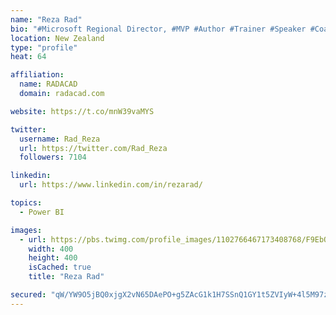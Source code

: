 ```yaml
---
name: "Reza Rad"
bio: "#Microsoft Regional Director, #MVP #Author #Trainer #Speaker #Coach #Consultant #PowerBI "
location: New Zealand
type: "profile"
heat: 64

affiliation:
  name: RADACAD
  domain: radacad.com

website: https://t.co/mnW39vaMYS

twitter:
  username: Rad_Reza
  url: https://twitter.com/Rad_Reza
  followers: 7104

linkedin:
  url: https://www.linkedin.com/in/rezarad/

topics:
  - Power BI

images:
  - url: https://pbs.twimg.com/profile_images/1102766467173408768/F9EbQENa_400x400.png
    width: 400
    height: 400
    isCached: true
    title: "Reza Rad"

secured: "qW/YW9O5jBQ0xjgX2vN65DAePO+g5ZAcG1k1H7SSnQ1GY1t5ZVIyW+4l5M97zTz0h+TD3y8jzr4b7NKDavlRMK9Ws2J4Gj/W3mBqDAf4d7Ww/SAIxkMg6o66ky2jnskjHnPUZpWtvo/ig6sJk/9h9mDXLpoFPuuDJZc7QUamJnR2XnCvBJ8hXOYNOqvc8gLhqXeyZOIEObgm6IdgKUgKfHpuqZoxf+DL/oJ+zv74714ar2ksZMd2Sia+tIOWdW1rVKoNOtMN4yG9bKHj4wielWnrXr5mqe+q/uWAl7O2q7eQn5nCmOJG+xK3cgeQ4TvnyPN4zwurHvszyJGFeDu+YnQwPeJZXvpLXyErP9uJaYVK2H4zhBnOnf3nmUbrcyj7R4w2FFbYwvZfu8RVwYf0ZMmCHRmagnW4nj9rFrS7xF4=;odNjBNFde3hCytnl+sJmTg=="
---
```


